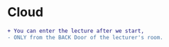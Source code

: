 # Cloud

<!--
```diff
+ The lecturer of Sunday 05th November
- will be postponed to another date
```
-->

```diff
+ You can enter the lecture after we start,
- ONLY from the BACK Door of the lecturer's room.
```

